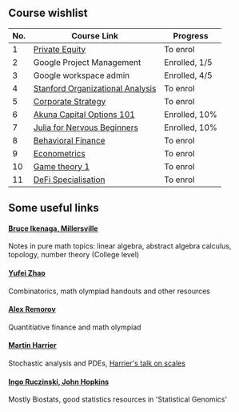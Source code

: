 ## Course wishlist

| No. | Course Link | Progress |
|----|-----------| -----------|
| 1 | [Private Equity](https://www.coursera.org/learn/private-equity) | To enrol |
| 2 | Google Project Management | Enrolled, 1/5 |
| 3 | Google workspace admin | Enrolled, 4/5 |
| 4 | [Stanford Organizational Analysis](https://www.coursera.org/learn/organizational-analysis) | To enrol |
| 5 | [Corporate Strategy](https://www.coursera.org/learn/corporatestrategy) | To enrol |
| 6 | [Akuna Capital Options 101](https://akunacapital.teachable.com/courses/enrolled) | Enrolled, 10% |
| 7 | [Julia for Nervous Beginners](https://juliaacademy.com/courses/enrolled/1363996) | Enrolled, 10% |
| 8 | [Behavioral Finance](https://www.coursera.org/learn/duke-behavioral-finance) | To enrol |
| 9 | [Econometrics](https://www.coursera.org/learn/erasmus-econometrics) | To enrol |
| 10 | [Game theory 1](https://www.coursera.org/learn/game-theory-1) | To enrol |
| 11 | [DeFi Specialisation](https://www.coursera.org/specializations/decentralized-finance-duke) | To enrol |


## Some useful links
#### [Bruce Ikenaga, Millersville](https://sites.millersville.edu/bikenaga/math-resources.html)
Notes in pure math topics: linear algebra, abstract algebra calculus, topology, number theory (College level)

#### [Yufei Zhao](https://yufeizhao.com/)
Combinatorics, math olympiad handouts and other resources 

#### [Alex Remorov](https://alexanderrem.weebly.com/)
Quantitiative finance and math olympiad 

#### [Martin Harrier](https://www.hairer.org/)
Stochastic analysis and PDEs, [Harrier's talk on scales](https://youtu.be/TOY52LF_ZTA)

#### [Ingo Ruczinski, John Hopkins](https://www.biostat.jhsph.edu/~iruczins/teaching/)
Mostly Biostats, good statistics resources in 'Statistical Genomics'


